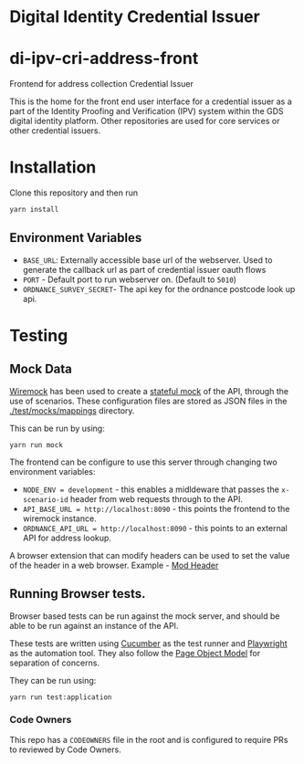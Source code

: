# Digital Identity Credential Issuer

# di-ipv-cri-address-front

Frontend for address collection Credential Issuer

This is the home for the front end user interface for a credential issuer as a part of the Identity Proofing and Verification (IPV) system within the GDS digital identity platform. Other repositories are used for core services or other credential issuers.

# Installation

Clone this repository and then run

```bash
yarn install
```

## Environment Variables

- `BASE_URL`: Externally accessible base url of the webserver. Used to generate the callback url as part of credential issuer oauth flows
- `PORT` - Default port to run webserver on. (Default to `5010`)
- `ORDNANCE_SURVEY_SECRET`- The api key for the ordnance postcode look up api.

# Testing

## Mock Data

[Wiremock](https://wiremock.org) has been used to create a [stateful mock](https://wiremock.org/docs/stateful-behaviour/) of the API, through the use of scenarios.
These configuration files are stored as JSON files in the [./test/mocks/mappings](./test/mocks/mappings) directory.

This can be run by using:

`yarn run mock`

The frontend can be configure to use this server through changing two environment variables:

- `NODE_ENV = development` - this enables a midldeware that passes the `x-scenario-id` header from web requests through to the API.
- `API_BASE_URL = http://localhost:8090` - this points the frontend to the wiremock instance.
- `ORDNANCE_API_URL = http://localhost:8090` - this points to an external API for address lookup. <!-- TODO: Move Ordnance to BE -->

A browser extension that can modify headers can be used to set the value of the header in a web browser. Example - [Mod Header](https://modheader.com)

## Running Browser tests.

Browser based tests can be run against the mock server, and should be able to be run against an instance of the API.

These tests are written using [Cucumber](https://cucumber.io/docs/installation/javascript/) as the test runner and [Playwright](https://playwright.dev/) as the automation tool. They also follow the [Page Object Model](https://playwright.dev/docs/test-pom) for separation of concerns.

They can be run using:

`yarn run test:application`

### Code Owners

This repo has a `CODEOWNERS` file in the root and is configured to require PRs to reviewed by Code Owners.
